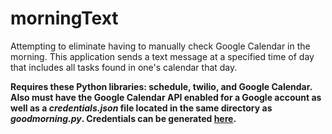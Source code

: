 # morningText

Attempting to eliminate having to manually check Google Calendar in the morning. This application sends a text message at a specified time of day that includes all tasks found in one's calendar that day.

**Requires these Python libraries: schedule, twilio, and Google Calendar. Also must have the Google Calendar API enabled for a Google account as well as a _credentials.json_ file located in the same directory as _goodmorning.py_. Credentials can be generated [here](https://developers.google.com/calendar/quickstart/python).**

